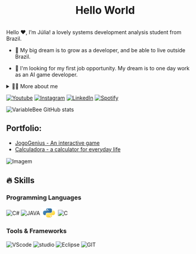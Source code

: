 <!--título-->
<div id="user-content-toc">
  <ul align="center">
    <summary><h1 style="display: inline-block">Hello World</h1></summary>
</div>

<!-- Presentation -->
<p>
  Hello ❤️, I’m Júlia! a lovely systems development analysis student from Brazil. 
  
  - 🚀 My big dream is to grow as a developer, and be able to live outside Brazil.

  - 🔭 I'm looking for my first job opportunity. My dream is to one day work as an AI game developer.
</p>

<!-- Dropdown -->
<details>
  <summary>👩‍💻 More about me</summary>

  - ☕ I am 19 years old, I currently live in Brazil, I have intermediate English, and I am comfortable with the languages ​​C, C#, SQL Server, JAVA. I'm always striving and studying to improve my skills as a developer. Currently, my friends see me as a determined, focused, creative person. What helped me develop skills was my dreams.

  - 🎀 I like listening to music, I believe that music makes us have good thoughts about life, I watch some anime, I like to study, I have a little dog called Maylon, he always accompanies me on walks at night, and I really like cute things however I love wearing black clothes. \o/
</details>

<!-- Links -->
[![Youtube](https://img.shields.io/badge/YouTube-FF0000?style=for-the-badge&logo=youtube&logoColor=white)](https://www.youtube.com/channel/UCJ97SDWI5gIJJwYS4m0Kp-A)
[![Instagram](https://img.shields.io/badge/Instagram-E4405F?style=for-the-badge&logo=instagram&logoColor=white)](https://www.instagram.com/jucodigos/)
[![LinkedIn](https://img.shields.io/badge/LinkedIn-0077B5?style=for-the-badge&logo=linkedin&logoColor=white)](www.linkedin.com/in/juliastefany)
[![Spotify](https://img.shields.io/badge/Spotify-1ED760?&style=for-the-badge&logo=spotify&logoColor=white)](www.linkedin.com/in/juliastefany)


<!-- GithubStats -->
![VariableBee GitHub stats](https://github-readme-stats.vercel.app/api?username=variablebee&show_icons=true&theme=blue_navy)

<!-- Portfolio -->
## Portfolio:
- [JogoGenius - An interactive game](https://github.com/JuliaSMS/JogoGenius)
- [Calculadora - a calculator for everyday life ](https://github.com/JuliaSMS/Calculadora-CSharp)

<!-- GIF -->
<p align="left">
  <img align="center" src="https://github.com/JuliaSMS/JuliaSMS/assets/146500734/bb303858-84cb-4da4-9640-e28a3daeef72" alt="Imagem">
</p>

## 🔥 Skills
<!-- Skills: Programming Languages -->
  <div style="flex-basis: 48%;">
    <h3>Programming Languages</h3>
    <img align="center" alt="C#" height="30" width="40" src="https://img.shields.io/badge/C%23-239120?style=for-the-badge&logo=c-sharp&logoColor=white">
    <img align="center" alt="JAVA" height="30" width="40" src="https://img.shields.io/badge/Java-ED8B00?style=for-the-badge&logo=openjdk&logoColor=white">
    <img align="center" alt="Python" height="30" width="40" src="https://raw.githubusercontent.com/devicons/devicon/master/icons/python/python-original.svg">
    <img align="center" alt="C" height="30" width="40" src="https://cdn.jsdelivr.net/gh/devicons/devicon/icons/c/c-original.svg">
  </div>
  
  <!-- Skills: Tools & Frameworks -->
  <div style="flex-basis: 48%;">
    <h3>Tools & Frameworks</h3>
    <img align="center" alt="VScode" height="30" width="40" src="https://cdn.jsdelivr.net/gh/devicons/devicon/icons/vscode/vscode-original.svg">
    <img align="center" alt="studio" height="30" width="40" src="https://img.shields.io/badge/Visual_Studio-5C2D91?style=for-the-badge&logo=visual%20studio&logoColor=white">
    <img align="center" alt="Eclipse" height="30" width="40" src="https://img.shields.io/badge/Eclipse-2C2255?style=for-the-badge&logo=eclipse&logoColor=white">
    <img align="center" alt="GIT" height="30" width="40" src="https://img.shields.io/badge/GIT-E44C30?style=for-the-badge&logo=git&logoColor=white">
  </div>
  

